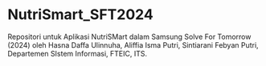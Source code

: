 # NutriSmart_SFT2024
Repositori untuk Aplikasi NutriSMart dalam Samsung Solve For Tomorrow (2024) oleh Hasna Daffa Ulinnuha, Aliffia Isma Putri, Sintiarani Febyan Putri, Departemen SIstem Informasi, FTEIC, ITS. 
